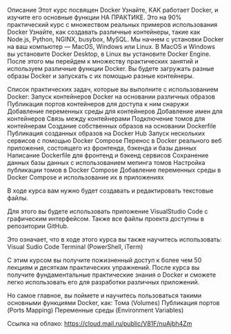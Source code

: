 Описание
Этот курс посвящен Docker
Узнайте, КАК работает Docker, и изучите его основные функции НА ПРАКТИКЕ. Это на 90% практический курс с множеством реальных примеров использования Docker
Узнайте, как создавать различные контейнеры, такие как Node.js, Python, NGINX, busybox, MySQL.
Мы начнем с установки Docker на ваш компьютер — MacOS, Windows или Linux. В MacOS и Windows вы установите Docker Desktop, в Linux вы установите Docker Engine.
После этого мы перейдем к множеству практических занятий и используем различные функции Docker. Вы будете загружать разные образы Docker и запускать с их помощью разные контейнеры.

Список практических задач, которые вы выполните с использованием Docker:
Запуск контейнеров Docker на основании различных образов
Публикация портов контейнеров для доступа к ним снаружи
Добавление переменных среды для контейнеров
Добавление имен для контейнеров
Связь между контейнерами
Подключение томов для контейнерам
Создание собственных образов на основании Dockerfile
Публикация созданных образов на Docker Hub
Запуск нескольких сервисов с помощью Docker Compose
Перенос в Docker реального веб приложения, состоящего из фронтенда, бэкенда и базы данных
Написание Dockerfile для фронтенд и бэкенд сервисов
Сохранение данных базы данных с использованием мепинга томов
Настройка публикации томов в Docker Compose
Добавление переменных среды в Docker Compose и использование их в приложениях

В ходе курса вам нужно будет создавать и редактировать текстовые файлы.

Для этого вы будете использовать приложение VisualStudio Code с графическим интерфейсом. Также все файлы проекта доступны в репозитории GitHub.

Это означает, что в ходе этого курса вы также научитесь использовать:
Visual Sudio Code
Terminal (PowerShell, iTerm)

С этим курсом вы получите пожизненный доступ к более чем 50 лекциям и десяткам практических упражнений. После курса вы получите фундаментальные практические знания о Docker и сможете легко использовать его для разработки различных приложений.

Но самое главное, вы поймете и научитесь пользоваться такими основными функциями Docker, как:
Тома (Volumes)
Публикация портов (Ports Mapping)
Переменные среды (Environment Variables)

Ссылка на облако:
https://cloud.mail.ru/public/V81F/nuAjbh4Zm
